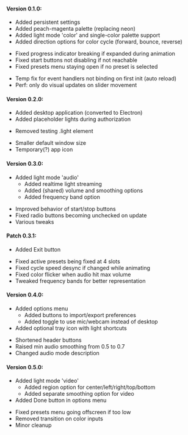 #### Version 0.1.0:
+ Added persistent settings
+ Added peach-magenta palette (replacing neon)
+ Added light mode 'color' and single-color palette support
+ Added direction options for color cycle (forward, bounce, reverse)

- Fixed progress indicator breaking if expanded during animation
- Fixed start buttons not disabling if not reachable
- Fixed presets menu staying open if no preset is selected

* Temp fix for event handlers not binding on first init (auto reload)
* Perf: only do visual updates on slider movement


#### Version 0.2.0:
+ Added desktop application (converted to Electron)
+ Added placeholder lights during authorization

- Removed testing .light element

* Smaller default window size
* Temporary(?) app icon


#### Version 0.3.0:
+ Added light mode 'audio'
  + Added realtime light streaming
  + Added (shared) volume and smoothing options
  + Added frequency band option

* Improved behavior of start/stop buttons
* Fixed radio buttons becoming unchecked on update
* Various tweaks

#### Patch 0.3.1:
+ Added Exit button

* Fixed active presets being fixed at 4 slots
* Fixed cycle speed desync if changed while animating
* Fixed color flicker when audio hit max volume
* Tweaked frequency bands for better representation


#### Version 0.4.0:
+ Added options menu
  + Added buttons to import/export preferences
  + Added toggle to use mic/webcam instead of desktop
+ Added optional tray icon with light shortcuts

* Shortened header buttons
* Raised min audio smoothing from 0.5 to 0.7
* Changed audio mode description

#### Version 0.5.0:
+ Added light mode 'video'
  + Added region option for center/left/right/top/bottom
  + Added separate smoothing option for video
+ Added Done button in options menu

* Fixed presets menu going offscreen if too low
* Removed transition on color inputs
* Minor cleanup

